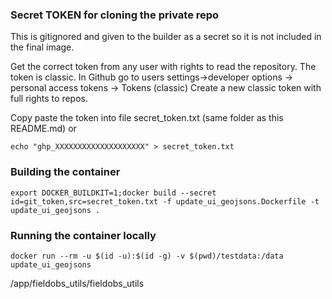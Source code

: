 

### Secret TOKEN for cloning the private repo

This is gitignored and given to the builder as a secret so it is not included in the final image. 

Get the correct token from any user with rights to read the repository. 
The token is classic. 
In Github go to users settings->developer options -> personal access tokens -> Tokens (classic)
Create a new classic token with full rights to repos.

Copy paste the token into file secret_token.txt (same folder as this README.md) or
 
    echo "ghp_XXXXXXXXXXXXXXXXXXXX" > secret_token.txt

### Building the container

    export DOCKER_BUILDKIT=1;docker build --secret id=git_token,src=secret_token.txt -f update_ui_geojsons.Dockerfile -t update_ui_geojsons .

### Running the container locally

    docker run --rm -u $(id -u):$(id -g) -v $(pwd)/testdata:/data update_ui_geojsons

/app/fieldobs_utils/fieldobs_utils
